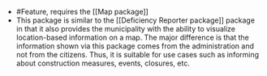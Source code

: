 - #Feature, requires the [[Map package]]
- This package is similar to the [[Deficiency Reporter package]] package in that it also provides the municipality with the ability to visualize location-based information on a map. The major difference is that the information shown via this package comes from the administration and not from the citizens. Thus, it is suitable for use cases such as informing about construction measures, events, closures, etc.